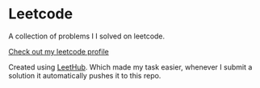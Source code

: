 # Leetcode

A collection of problems I I solved on leetcode.

[Check out my leetcode profile](https://leetcode.com/savitha_gollamudi/)

Created using [LeetHub](https://github.com/QasimWani/LeetHub). Which made my task easier, whenever I submit a solution it automatically pushes it to this repo.
